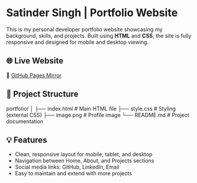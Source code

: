# Satinder Singh | Portfolio Website

This is my personal developer portfolio website showcasing my background, skills, and projects. Built using **HTML** and **CSS**, the site is fully responsive and designed for mobile and desktop viewing.

## 🌐 Live Website

🔗 [GitHub Pages Mirror](https://ssingh0001.github.io/portfolio)

## 📂 Project Structure

portfolio/
│
├── index.html # Main HTML file
├── style.css # Styling (external CSS)
├── image.png # Profile image
└── README.md # Project documentation

## 💡 Features

- Clean, responsive layout for mobile, tablet, and desktop
- Navigation between Home, About, and Projects sections
- Social media links: GitHub, LinkedIn, Email
- Easy to maintain and extend with more projects
